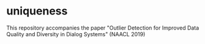 # uniqueness
This repository accompanies the paper "Outlier Detection for Improved Data Quality and Diversity in Dialog Systems" (NAACL 2019)
